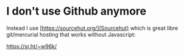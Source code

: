 # I don't use Github anymore

Instead I use [https://sourcehut.org/](Sourcehut) which is great libre git/mercurial hosting that works without Javascript:

https://sr.ht/~w96k/
